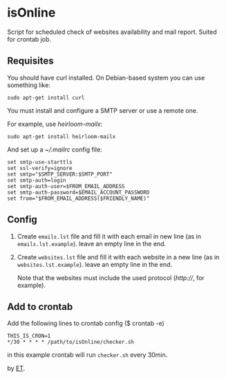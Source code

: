 isOnline
========

Script for scheduled check of websites availability and mail report. Suited for crontab job.

## Requisites
You should have curl installed.  On Debian-based system you can use something like:
```
sudo apt-get install curl
```

You must install and configure a SMTP server or use a remote one.

For example, use *heirloom-mailx*:
```
sudo apt-get install heirloom-mailx
```
And set up a *~/.mailrc* config file:
```
set smtp-use-starttls
set ssl-verify=ignore
set smtp="$SMTP_SERVER:$SMTP_PORT"
set smtp-auth=login
set smtp-auth-user=$FROM_EMAIL_ADDRESS
set smtp-auth-password=$EMAIL_ACCOUNT_PASSWORD
set from="$FROM_EMAIL_ADDRESS($FRIENDLY_NAME)"
```

## Config
1. Create ```emails.lst``` file and fill it with each email in new line (as in ```emails.lst.example```). leave an empty line in the end.
2. Create ```websites.lst``` file and fill it with each website in a new line (as in ```websites.lst.example```). leave an empty line in the end.

    Note that the websites must include the used protocol (*http://*, for example).

## Add to crontab
Add the following lines to crontab config ($ crontab -e) 

```
THIS_IS_CRON=1
*/30 * * * * /path/to/isOnline/checker.sh
```

in this example crontab will run ```checker.sh``` every 30min.

by [ET][ET].

[ET]: http://etcs.me
